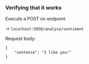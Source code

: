 

### Verifying that it works

Execute a POST on endpoint 

-> `localhost:5050/analyse/sentiment`



Request body:

```
{
    "sentence": "I like you!"
}
```

